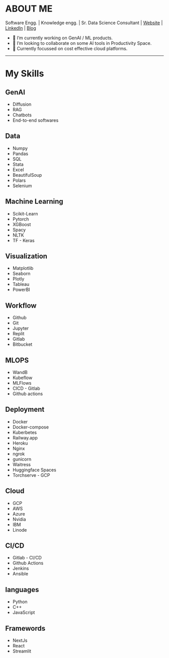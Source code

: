# ABOUT ME
Software Engg. | Knowledge engg. | Sr. Data Science Consultant | [Website](https://manishbabbar.com) | [LinkedIn](https://www.linkedin.com/in/manishb27/) | [Blog](https://medium.com/@manishb27)

- 🔭 I’m currently working on GenAI / ML products.
- 👯 I’m looking to collaborate on some AI tools in Productivity Space.
- 🌱 Currently focussed on cost effective cloud platforms.

____________________________

# **My Skills**

## GenAI
- Diffusion
- RAG
- Chatbots
- End-to-end softwares
  
## Data
- Numpy
- Pandas  
- SQL
- Stata
- Excel
- BeautifulSoup
- Polars
- Selenium

## Machine Learning
- Scikit-Learn
- Pytorch
- XGBoost
- Spacy
- NLTK
- TF - Keras 

## Visualization
- Matplotlib
- Seaborn
- Plotly    
- Tableau
- PowerBI

## Workflow
- Github
- Git
- Jupyter
- Replit
- Gitlab
- Bitbucket

## MLOPS
- WandB
- Kubeflow
- MLFlows
- CICD - Gitlab
- Github actions

## Deployment
- Docker
- Docker-compose
- Kuberbetes
- Railway.app
- Heroku
- Nginx
- ngrok
- gunicorn
- Waitress
- Huggingface Spaces
- Torchserve - GCP

## Cloud
- GCP
- AWS
- Azure
- Nvidia
- IBM
- Linode 

## CI/CD
- Gitlab - CI/CD
- Github Actions
- Jenkins
- Ansible    

## languages 
- Python
- C++
- JavaScript

## Framewords
- NextJs
- React
- Streamlit

<!--
**manishb27/manishb27** is a ✨ _special_ ✨ repository because its `README.md` (this file) appears on your GitHub profile.

Here are some ideas to get you started:


- 💬 Ask me about ...
- 📫 How to reach me: ...
- 😄 Pronouns: ...
- ⚡ Fun fact: ...
-->
